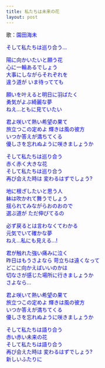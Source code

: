 ```yaml
---
title: 私たちは未来の花
layout: post
---
```

歌：<font color="blue">園田海未</font>

<p><font color="blue">そして私たちは巡り合う…</font></p>

<p><font color="blue">陽に向かいたいと願う花<br />
心に一輪あるでしょう<br />
大事にしながらそれぞれを<br />
違う道が いま待ってても</font></p>

<p><font color="blue">願いを叶えると明日に羽ばたく<br />
勇気がよぶ綺麗な夢<br />
ねえ…ともに見ていたい</font></p>

<p><font color="blue">君よ咲いて熱い希望の果て<br />
旅立つこの定めよ 輝きは風の彼方<br />
いつか答えが満ちてくる<br />
優しさを忘れぬように咲きましょうか</font></p>

<p><font color="blue">そして私たちは巡り合う<br />
赤く赤く大きな花<br />
そして私たちは巡り合う<br />
再び会えた時は 変わるはずでしょう?</font></p>

<p><font color="blue">地に根ざしたいと思う人<br />
躰は吹かれて舞うでしょう<br />
揺られてみながらおのおので<br />
選ぶ道が ただ伸びてるの</font></p>

<p><font color="blue">必ず戻るとは言わなくてわかる<br />
元気でいて確かな夢<br />
ねえ…私にも見える…!</font></p>

<p><font color="blue">君が触れた強い痛みに泣く<br />
昨日はもうさよなら 苛立ちは遠くなって<br />
どこに向かえばいいのかは<br />
切なさが感じた場所に行きましょうか<br />
さよなら…</font></p>

<p><font color="blue">君よ咲いて熱い希望の果て<br />
旅立つこの定めよ 輝きは風の彼方<br />
いつか答えが満ちてくる<br />
優しさを忘れぬように咲きましょうか</font></p>

<p><font color="blue">そして私たちは語り合う<br />
赤い赤い未来の花<br />
そして私たちは語り合う<br />
再び会えた時は 変わるはずでしょう?<br />
新しいふたりに</font></p>